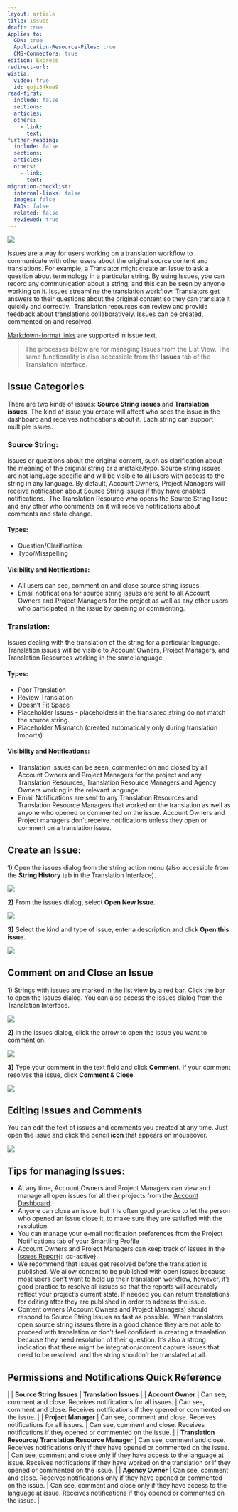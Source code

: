 ```yaml
---
layout: article
title: Issues
draft: true
Applies to:
  GDN: true
  Application-Resource-Files: true
  CMS-Connectors: true
edition: Express
redirect-url:
wistia:
  video: true
  id: quji34kue9
read-first:
  include: false
  sections:
  articles:
  others:
    - link:
      text:
further-reading:
  include: false
  sections:
  articles:
  others:
    - link:
      text:
migration-checklist:
  internal-links: false
  images: false
  FAQs: false
  related: false
  reviewed: true
---
```



![](/uploads/versions/smartling___translations_management-14---x----972-395x---.png)

Issues are a way for users working on a translation workflow to communicate with other users about the original source content and translations. For example, a Translator might create an Issue to ask a question about terminology in a particular string. By using Issues, you can record any communication about a string, and this can be seen by anyone working on it. Issues streamline the translation workflow. Translators get answers to their questions about the original content so they can translate it quickly and correctly.  Translation resources can review and provide feedback about translations collaboratively. Issues can be created, commented on and resolved.

[Markdown-format links](/hc/en-us/articles/216722378) are supported in issue text.

> The processes below are for managing Issues from the List View. The same functionality is also accessible from the **Issues** tab of the Translation Interface.

## Issue Categories

There are two kinds of issues: **Source String** **issues** and **Translation issues**. The kind of issue you create will affect who sees the issue in the dashboard and receives notifications about it. Each string can support multiple issues.

### Source String:

Issues or questions about the original content, such as clarification about the meaning of the original string or a mistake/typo. Source string issues are not language specific and will be visible to all users with access to the string in any language. By default, Account Owners, Project Managers will receive notification about Source String issues if they have enabled notifications.  The Translation Resource who opens the Source String Issue and any other who comments on it will receive notifications about comments and state change.

#### Types:

* Question/Clarification
* Typo/Misspelling


#### Visibility and Notifications:

* All users can see, comment on and close source string issues.
* Email notifications for source string issues are sent to all Account Owners and Project Managers for the project as well as any other users who participated in the issue by opening or commenting.


### Translation:

Issues dealing with the translation of the string for a particular language. Translation issues will be visible to Account Owners, Project Managers, and Translation Resources working in the same language.

#### Types:

* Poor Translation
* Review Translation
* Doesn’t Fit Space
* Placeholder Issues - placeholders in the translated string do not match the source string.
* Placeholder Mismatch (created automatically only during translation Imports)


#### Visibility and Notifications:

* Translation issues can be seen, commented on and closed by all Account Owners and Project Managers for the project and any Translation Resources, Translation Resource Managers and Agency Owners working in the relevant language.
* Email Notifications are sent to any Translation Resources and Translation Resource Managers that worked on the translation as well as anyone who opened or commented on the issue. Account Owners and Project managers don’t receive notifications unless they open or comment on a translation issue.


## Create an Issue:

**1)** Open the issues dialog from the string action menu (also accessible from the **String History** tab in the Translation Interface).

![](/uploads/versions/smartling___translations_management-15---x----952-223x---.png)

**2)** From the issues dialog, select **Open New Issue**.

![](/uploads/versions/smartling___translations_management-16---x----974-468x---.png)

**3)** Select the kind and type of issue, enter a description and click **Open this issue.**

![](/uploads/versions/smartling___translations_management-17---x----542-303x---.png)

## Comment on and Close an Issue

**1)** Strings with issues are marked in the list view by a red bar. Click the bar to open the issues dialog. You can also access the issues dialog from the Translation Interface.

![](/uploads/versions/smartling___translations_management-18---x----462-82x---.png)

**2)** In the issues dialog, click the arrow to open the issue you want to comment on.

![](/uploads/versions/smartling___translations_management-19---x----973-564x---.png)

**3)** Type your comment in the text field and click **Comment**. If your comment resolves the issue, click **Comment & Close**.

![](/hc/en-us/article_attachments/203374338/Smartling___Translations_Management.png)

## Editing Issues and Comments

You can edit the text of issues and comments you created at any time. Just open the issue and click the pencil **icon** that appears on mouseover.

![](/uploads/versions/smartling___translations_management-20---x----974-630x---.png)

## Tips for managing Issues:

* At any time, Account Owners and Project Managers can view and manage all open issues for all their projects from the [Account Dashboard](/hc/en-us/articles/214197607#Projects).
* Anyone can close an issue, but it is often good practice to let the person who opened an issue close it, to make sure they are satisfied with the resolution.
* You can manage your e-mail notification preferences from the Project Notifications tab of your Smartling Profile
* Account Owners and Project Managers can keep track of issues in the [Issues Report](){: .cc-active}.
* We recommend that issues get resolved before the translation is published. We allow content to be published with open issues because most users don’t want to hold up their translation workflow, however, it’s good practice to resolve all issues so that the reports will accurately reflect your project’s current state. If needed you can return translations for editing after they are published in order to address the issue.
* Content owners (Account Owners and Project Managers) should respond to Source String Issues as fast as possible.  When translators open source string issues there is a good chance they are not able to proceed with translation or don’t feel confident in creating a translation because they need resolution of their question. It’s also a strong indication that there might be integration/content capture issues that need to be resolved, and the string shouldn’t be translated at all.


## Permissions and Notifications Quick Reference

|        | **Source String Issues**       | **Translation Issues** |
| **Account Owner**       | Can see, comment and close. Receives notifications for all issues.       | Can see, comment and close. Receives notifications if they opened or commented on the issue. |
| P**roject Manager**       | Can see, comment and close. Receives notifications for all issues.       | Can see, comment and close. Receives notifications if they opened or commented on the issue. |
| **Translation Resource/ Translation Resource Manager**       | Can see, comment and close. Receives notifications only if they have opened or commented on the issue.       | Can see, comment and close only if they have access to the language at issue. Receives notifications if they have worked on the translation or if they opened or commented on the issue. |
| **Agency Owner**       | Can see, comment and close. Receives notifications only if they have opened or commented on the issue.       | Can see, comment and close only if they have access to the language at issue. Receives notifications if they opened or commented on the issue. |